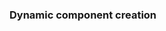 ### Dynamic component creation

<!-- example(dynamic-translation-with-dynamic-component-creation) -->
